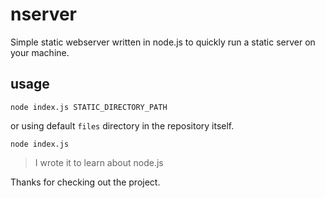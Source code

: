# nserver
Simple static webserver written in node.js to quickly run a static server on your machine.

## usage
``` 
node index.js STATIC_DIRECTORY_PATH
```
or using default `files` directory in the repository itself.

```
node index.js
```


> I wrote it to learn about node.js

Thanks for checking out the project. 
